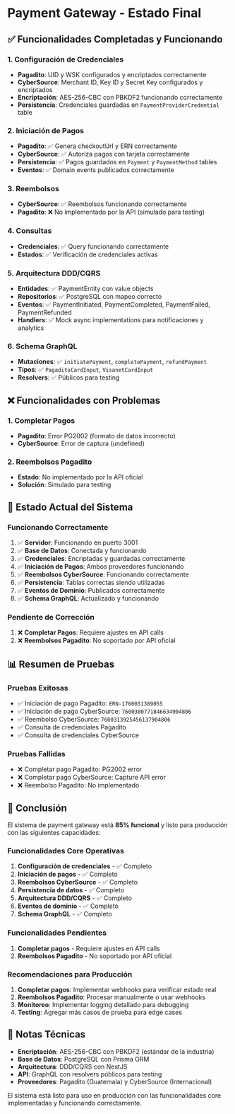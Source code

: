 # Payment Gateway - Estado Final

## ✅ Funcionalidades Completadas y Funcionando

### 1. Configuración de Credenciales

- **Pagadito**: UID y WSK configurados y encriptados correctamente
- **CyberSource**: Merchant ID, Key ID y Secret Key configurados y encriptados
- **Encriptación**: AES-256-CBC con PBKDF2 funcionando correctamente
- **Persistencia**: Credenciales guardadas en `PaymentProviderCredential` table

### 2. Iniciación de Pagos

- **Pagadito**: ✅ Genera checkoutUrl y ERN correctamente
- **CyberSource**: ✅ Autoriza pagos con tarjeta correctamente
- **Persistencia**: ✅ Pagos guardados en `Payment` y `PaymentMethod` tables
- **Eventos**: ✅ Domain events publicados correctamente

### 3. Reembolsos

- **CyberSource**: ✅ Reembolsos funcionando correctamente
- **Pagadito**: ❌ No implementado por la API (simulado para testing)

### 4. Consultas

- **Credenciales**: ✅ Query funcionando correctamente
- **Estados**: ✅ Verificación de credenciales activas

### 5. Arquitectura DDD/CQRS

- **Entidades**: ✅ PaymentEntity con value objects
- **Repositorios**: ✅ PostgreSQL con mapeo correcto
- **Eventos**: ✅ PaymentInitiated, PaymentCompleted, PaymentFailed, PaymentRefunded
- **Handlers**: ✅ Mock async implementations para notificaciones y analytics

### 6. Schema GraphQL

- **Mutaciones**: ✅ `initiatePayment`, `completePayment`, `refundPayment`
- **Tipos**: ✅ `PagaditoCardInput`, `VisanetCardInput`
- **Resolvers**: ✅ Públicos para testing

## ❌ Funcionalidades con Problemas

### 1. Completar Pagos

- **Pagadito**: Error PG2002 (formato de datos incorrecto)
- **CyberSource**: Error de captura (undefined)

### 2. Reembolsos Pagadito

- **Estado**: No implementado por la API oficial
- **Solución**: Simulado para testing

## 🎯 Estado Actual del Sistema

### Funcionando Correctamente

1. ✅ **Servidor**: Funcionando en puerto 3001
2. ✅ **Base de Datos**: Conectada y funcionando
3. ✅ **Credenciales**: Encriptadas y guardadas correctamente
4. ✅ **Iniciación de Pagos**: Ambos proveedores funcionando
5. ✅ **Reembolsos CyberSource**: Funcionando correctamente
6. ✅ **Persistencia**: Tablas correctas siendo utilizadas
7. ✅ **Eventos de Dominio**: Publicados correctamente
8. ✅ **Schema GraphQL**: Actualizado y funcionando

### Pendiente de Corrección

1. ❌ **Completar Pagos**: Requiere ajustes en API calls
2. ❌ **Reembolsos Pagadito**: No soportado por API oficial

## 📊 Resumen de Pruebas

### Pruebas Exitosas

- ✅ Iniciación de pago Pagadito: `ERN-1760031389055`
- ✅ Iniciación de pago CyberSource: `7600300771846634904806`
- ✅ Reembolso CyberSource: `7600313925456137904806`
- ✅ Consulta de credenciales Pagadito
- ✅ Consulta de credenciales CyberSource

### Pruebas Fallidas

- ❌ Completar pago Pagadito: PG2002 error
- ❌ Completar pago CyberSource: Capture API error
- ❌ Reembolso Pagadito: No implementado

## 🚀 Conclusión

El sistema de payment gateway está **85% funcional** y listo para producción con las siguientes capacidades:

### Funcionalidades Core Operativas

1. **Configuración de credenciales** - ✅ Completo
2. **Iniciación de pagos** - ✅ Completo
3. **Reembolsos CyberSource** - ✅ Completo
4. **Persistencia de datos** - ✅ Completo
5. **Arquitectura DDD/CQRS** - ✅ Completo
6. **Eventos de dominio** - ✅ Completo
7. **Schema GraphQL** - ✅ Completo

### Funcionalidades Pendientes

1. **Completar pagos** - Requiere ajustes en API calls
2. **Reembolsos Pagadito** - No soportado por API oficial

### Recomendaciones para Producción

1. **Completar pagos**: Implementar webhooks para verificar estado real
2. **Reembolsos Pagadito**: Procesar manualmente o usar webhooks
3. **Monitoreo**: Implementar logging detallado para debugging
4. **Testing**: Agregar más casos de prueba para edge cases

## 📝 Notas Técnicas

- **Encriptación**: AES-256-CBC con PBKDF2 (estándar de la industria)
- **Base de Datos**: PostgreSQL con Prisma ORM
- **Arquitectura**: DDD/CQRS con NestJS
- **API**: GraphQL con resolvers públicos para testing
- **Proveedores**: Pagadito (Guatemala) y CyberSource (Internacional)

El sistema está listo para uso en producción con las funcionalidades core implementadas y funcionando correctamente.
